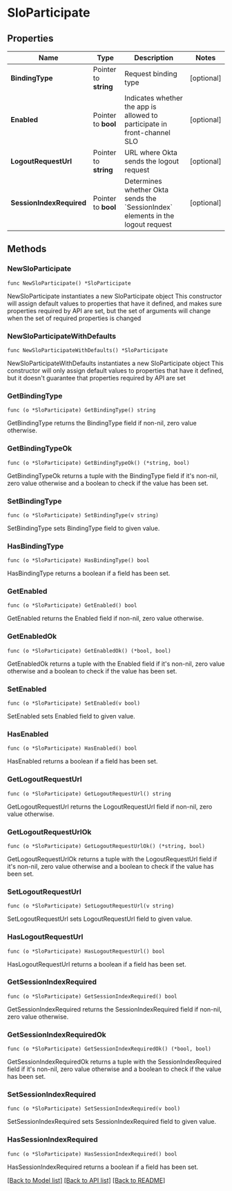 # SloParticipate

## Properties

Name | Type | Description | Notes
------------ | ------------- | ------------- | -------------
**BindingType** | Pointer to **string** | Request binding type | [optional] 
**Enabled** | Pointer to **bool** | Indicates whether the app is allowed to participate in front-channel SLO | [optional] 
**LogoutRequestUrl** | Pointer to **string** | URL where Okta sends the logout request | [optional] 
**SessionIndexRequired** | Pointer to **bool** | Determines whether Okta sends the &#x60;SessionIndex&#x60; elements in the logout request | [optional] 

## Methods

### NewSloParticipate

`func NewSloParticipate() *SloParticipate`

NewSloParticipate instantiates a new SloParticipate object
This constructor will assign default values to properties that have it defined,
and makes sure properties required by API are set, but the set of arguments
will change when the set of required properties is changed

### NewSloParticipateWithDefaults

`func NewSloParticipateWithDefaults() *SloParticipate`

NewSloParticipateWithDefaults instantiates a new SloParticipate object
This constructor will only assign default values to properties that have it defined,
but it doesn't guarantee that properties required by API are set

### GetBindingType

`func (o *SloParticipate) GetBindingType() string`

GetBindingType returns the BindingType field if non-nil, zero value otherwise.

### GetBindingTypeOk

`func (o *SloParticipate) GetBindingTypeOk() (*string, bool)`

GetBindingTypeOk returns a tuple with the BindingType field if it's non-nil, zero value otherwise
and a boolean to check if the value has been set.

### SetBindingType

`func (o *SloParticipate) SetBindingType(v string)`

SetBindingType sets BindingType field to given value.

### HasBindingType

`func (o *SloParticipate) HasBindingType() bool`

HasBindingType returns a boolean if a field has been set.

### GetEnabled

`func (o *SloParticipate) GetEnabled() bool`

GetEnabled returns the Enabled field if non-nil, zero value otherwise.

### GetEnabledOk

`func (o *SloParticipate) GetEnabledOk() (*bool, bool)`

GetEnabledOk returns a tuple with the Enabled field if it's non-nil, zero value otherwise
and a boolean to check if the value has been set.

### SetEnabled

`func (o *SloParticipate) SetEnabled(v bool)`

SetEnabled sets Enabled field to given value.

### HasEnabled

`func (o *SloParticipate) HasEnabled() bool`

HasEnabled returns a boolean if a field has been set.

### GetLogoutRequestUrl

`func (o *SloParticipate) GetLogoutRequestUrl() string`

GetLogoutRequestUrl returns the LogoutRequestUrl field if non-nil, zero value otherwise.

### GetLogoutRequestUrlOk

`func (o *SloParticipate) GetLogoutRequestUrlOk() (*string, bool)`

GetLogoutRequestUrlOk returns a tuple with the LogoutRequestUrl field if it's non-nil, zero value otherwise
and a boolean to check if the value has been set.

### SetLogoutRequestUrl

`func (o *SloParticipate) SetLogoutRequestUrl(v string)`

SetLogoutRequestUrl sets LogoutRequestUrl field to given value.

### HasLogoutRequestUrl

`func (o *SloParticipate) HasLogoutRequestUrl() bool`

HasLogoutRequestUrl returns a boolean if a field has been set.

### GetSessionIndexRequired

`func (o *SloParticipate) GetSessionIndexRequired() bool`

GetSessionIndexRequired returns the SessionIndexRequired field if non-nil, zero value otherwise.

### GetSessionIndexRequiredOk

`func (o *SloParticipate) GetSessionIndexRequiredOk() (*bool, bool)`

GetSessionIndexRequiredOk returns a tuple with the SessionIndexRequired field if it's non-nil, zero value otherwise
and a boolean to check if the value has been set.

### SetSessionIndexRequired

`func (o *SloParticipate) SetSessionIndexRequired(v bool)`

SetSessionIndexRequired sets SessionIndexRequired field to given value.

### HasSessionIndexRequired

`func (o *SloParticipate) HasSessionIndexRequired() bool`

HasSessionIndexRequired returns a boolean if a field has been set.


[[Back to Model list]](../README.md#documentation-for-models) [[Back to API list]](../README.md#documentation-for-api-endpoints) [[Back to README]](../README.md)


